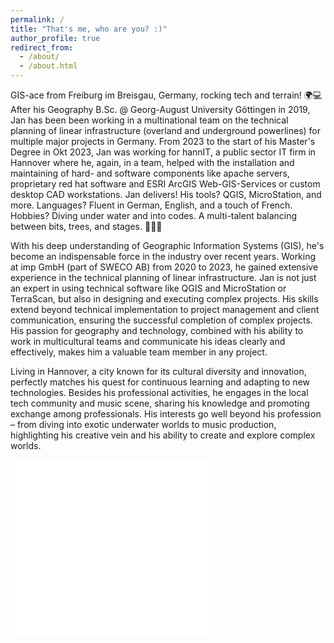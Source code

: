 ```yaml
---
permalink: /
title: "That's me, who are you? :)"
author_profile: true
redirect_from: 
  - /about/
  - /about.html
---
```



GIS-ace from Freiburg im Breisgau, Germany, rocking tech and terrain! 🌍💻 
After his Geography B.Sc. @ Georg-August University Göttingen in 2019, Jan has been been working in a multinational team on the technical planning of linear infrastructure (overland and underground powerlines) for multiple major projects in Germany. From 2023 to the start of his Master's Degree in Okt 2023, Jan was working for hannIT, a public sector IT firm in Hannover where he, again, in a team, helped with the installation and maintaining of hard- and software components like apache servers, proprietary red hat software and ESRI ArcGIS Web-GIS-Services or custom desktop CAD workstations. Jan delivers! His tools? QGIS, MicroStation, and more. Languages? Fluent in German, English, and a touch of French. Hobbies? Diving under water and into codes. A multi-talent balancing between bits, trees, and stages. 🚀🌳🎤

With his deep understanding of Geographic Information Systems (GIS), he's become an indispensable force in the industry over recent years. Working at imp GmbH (part of SWECO AB) from 2020 to 2023, he gained extensive experience in the technical planning of linear infrastructure. Jan is not just an expert in using technical software like QGIS and MicroStation or TerraScan, but also in designing and executing complex projects. His skills extend beyond technical implementation to project management and client communication, ensuring the successful completion of complex projects. His passion for geography and technology, combined with his ability to work in multicultural teams and communicate his ideas clearly and effectively, makes him a valuable team member in any project.

Living in Hannover, a city known for its cultural diversity and innovation, perfectly matches his quest for continuous learning and adapting to new technologies. Besides his professional activities, he engages in the local tech community and music scene, sharing his knowledge and promoting exchange among professionals. His interests go well beyond his profession – from diving into exotic underwater worlds to music production, highlighting his creative vein and his ability to create and explore complex worlds.


<iframe src="/talkmap/map.html" height="280" width="320" style="border:none;"></iframe>
